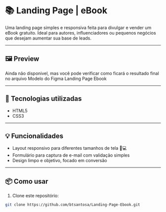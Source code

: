 # 📚 Landing Page | eBook

Uma landing page simples e responsiva feita para divulgar e vender um eBook gratuito. Ideal para autores, influenciadores ou pequenos negócios que desejam aumentar sua base de leads.

---

## 🖼️ Preview

Ainda não disponivel, mas você pode verificar como ficará o resultado final no arquivo Modelo do Figma Landing Page Ebook

---

## 🚀 Tecnologias utilizadas

- HTML5
- CSS3
---

## 💡 Funcionalidades

- Layout responsivo para diferentes tamanhos de tela 📱💻
- Formulário para captura de e-mail com validação simples
- Design limpo e objetivo, focado em conversão

---

## 📦 Como usar

1. Clone este repositório:
```bash
git clone https://github.com/btsantosa/Landing-Page-Ebook.git
